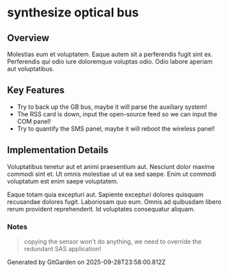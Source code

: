 # synthesize optical bus

## Overview
Molestias eum et voluptatem. Eaque autem sit a perferendis fugit sint ex. Perferendis qui odio iure doloremque voluptas odio. Odio labore aperiam aut voluptatibus.

## Key Features
- Try to back up the GB bus, maybe it will parse the auxiliary system!
- The RSS card is down, input the open-source feed so we can input the COM panel!
- Try to quantify the SMS panel, maybe it will reboot the wireless panel!

## Implementation Details
Voluptatibus tenetur aut et animi praesentium aut. Nesciunt dolor maxime commodi sint et. Ut omnis molestiae ut ut ea sed saepe. Enim ut commodi voluptatum est enim saepe voluptatem.
 Eaque totam quia excepturi aut. Sapiente excepturi dolores quisquam recusandae dolores fugit. Laboriosam quo eum. Omnis ad quibusdam libero rerum provident reprehenderit. Id voluptates consequatur aliquam.

### Notes
> copying the sensor won't do anything, we need to override the redundant SAS application!

Generated by GitGarden on 2025-09-28T23:58:00.812Z